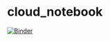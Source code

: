 # cloud_notebook

[![Binder](https://mybinder.org/badge_logo.svg)](https://mybinder.org/v2/gh/VectorXz/cloud_notebook/main)
